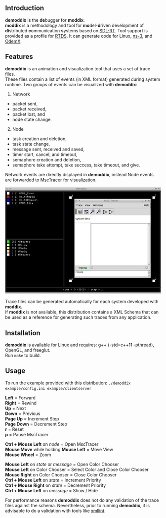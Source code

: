 Introduction
------

**demoddix** is the **de**bugger for **moddix**.  
**moddix** is a methodology and tool for **mo**del-**d**riven development of 
**di**stributed **c**ommunication **s**ystems based on [SDL-RT](http://www.sdl-rt.org).
Tool support is provided as a profile for [RTDS](http://www.pragmadev.com/product/modeling.html).
It can generate code for Linux, [ns-3](http://www.nsnam.org), and [OdemX](http://sourceforge.net/projects/odemx/).

Features
------

**demoddix** is an animation and visualization tool that uses a set of trace files.  
These files contain a list of events (in XML format) generated during system runtime.
Two groups of events can be visualized with **demoddix**:

1. Network
  * packet sent,
  * packet received,
  * packet lost, and
  * node state change.  
2. Node
  * task creation and deletion,
  * task state change,
  * message sent, received and saved,
  * timer start, cancel, and timeout,
  * semaphore creation and deletion,
  * semaphore take attempt, take success, take timeout, and give.

Network events are directly displayed in **demoddix**, instead Node events are forwarded to [MscTracer](http://www.pragmadev.com/product/tracing.html) for visualization.

![alt text](https://github.com/mbrumbulli/demoddix/raw/master/example/demoddix.gif "demoddix example - msctracer node 0")

Trace files can be generated automatically for each system developed with **moddix**.  
If **moddix** is not available, this distribution contains a XML Schema that can be used as a reference 
for generating such traces from any application.

Installation
------

**demoddix** is available for Linux and requires: g++ (-std=c++11 -pthread), OpenGL, and freeglut.  
Run `make` to build.

Usage
------

To run the example provided with this distribution: `./demoddix example/config.ini example/clientserver`  

**Left** = Forward  
**Right** = Rewind  
**Up** = Next  
**Down** = Previous  
**Page Up** = Increment Step  
**Page Down** = Decrement Step  
**r** = Reset  
**p** = Pause MscTracer

**Ctrl + Mouse Left** on *node* = Open MscTracer  
**Mouse Move** while holding **Mouse Left** = Move View  
**Mouse Wheel** = Zoom

**Mouse Left** on *state* or *message* = Open Color Chooser  
**Mouse Left** on Color Chooser = Select Color and Close Color Chooser  
**Mouse Right** on Color Chooser = Close Color Chooser  
**Ctrl + Mouse Left** on *state* = Increment Priority  
**Ctrl + Mouse Right** on *state* = Decrement Priority  
**Ctrl + Mouse Left** on *message* = Show / Hide

For performance reasons **demoddix** does not do any validation of the trace files against the schema. Nevertheless, 
prior to running **demoddix**, it is advisable to do a validation with tools like [xmllint](http://xmlsoft.org/xmllint.html).





